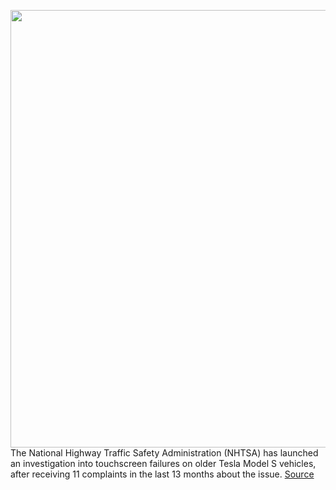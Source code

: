 <img src='https://cdn.vox-cdn.com/thumbor/feB4I_nfFt5nVFRQlVWE2p_cS_0=/0x0:2040x1360/1200x800/filters:focal(857x517:1183x843)/cdn.vox-cdn.com/uploads/chorus_image/image/66975798/akrales_170414__1610_0149.0.jpg' width='700px' /><br/>
The National Highway Traffic Safety Administration (NHTSA) has launched an investigation into touchscreen failures on older Tesla Model S vehicles, after receiving 11 complaints in the last 13 months about the issue.
<a href='https://www.theverge.com/2020/6/24/21301676/tesla-nhtsa-touchscreen-failure-investigation-model-s'> Source <a/>